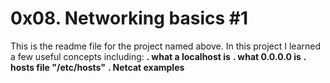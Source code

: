 # 0x08. Networking basics #1

This is the readme file for the project named above. In this project
I learned a few useful concepts including:
**. what a localhost is**
**. what 0.0.0.0 is**
**. hosts file "/etc/hosts"**
**. Netcat examples**
